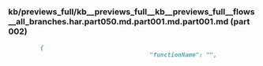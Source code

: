 ### kb/previews_full/kb__previews_full__kb__previews_full__flows__all_branches.har.part050.md.part001.md.part001.md (part 002)

```md
         {
                                        "functionName": "",
                                 
```

```
